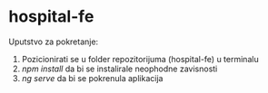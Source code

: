 # hospital-fe

Uputstvo za pokretanje:
1. Pozicionirati se u folder repozitorijuma (hospital-fe) u terminalu
2. _npm install_ da bi se instalirale neophodne zavisnosti
3. _ng serve_ da bi se pokrenula aplikacija
